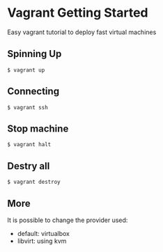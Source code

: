 # Vagrant Getting Started
Easy vagrant tutorial to deploy fast virtual machines

## Spinning Up
```
$ vagrant up
```

## Connecting
```
$ vagrant ssh
```

## Stop machine
```
$ vagrant halt
```

## Destry all
```
$ vagrant destroy
```

## More
It is possible to change the provider used:
- default: virtualbox
- libvirt: using kvm